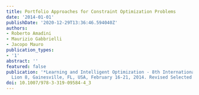 ```yaml
---
title: Portfolio Approaches for Constraint Optimization Problems
date: '2014-01-01'
publishDate: '2020-12-29T13:36:46.594040Z'
authors:
- Roberto Amadini
- Maurizio Gabbrielli
- Jacopo Mauro
publication_types:
- '1'
abstract: ''
featured: false
publication: '*Learning and Intelligent Optimization - 8th International Conference,
  Lion 8, Gainesville, FL, USA, February 16-21, 2014. Revised Selected Papers*'
doi: 10.1007/978-3-319-09584-4_3
---
```


